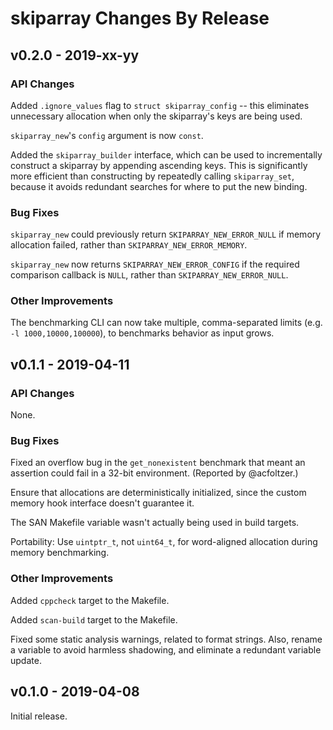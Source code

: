 # skiparray Changes By Release

## v0.2.0 - 2019-xx-yy

### API Changes

Added `.ignore_values` flag to `struct skiparray_config` -- this
eliminates unnecessary allocation when only the skiparray's keys
are being used.

`skiparray_new`'s `config` argument is now `const`.

Added the `skiparray_builder` interface, which can be used to
incrementally construct a skiparray by appending ascending keys. This is
significantly more efficient than constructing by repeatedly calling
`skiparray_set`, because it avoids redundant searches for where to put
the new binding.

### Bug Fixes

`skiparray_new` could previously return `SKIPARRAY_NEW_ERROR_NULL` if
memory allocation failed, rather than `SKIPARRAY_NEW_ERROR_MEMORY`.

`skiparray_new` now returns `SKIPARRAY_NEW_ERROR_CONFIG` if the required
comparison callback is `NULL`, rather than `SKIPARRAY_NEW_ERROR_NULL`.

### Other Improvements

The benchmarking CLI can now take multiple, comma-separated limits (e.g.
`-l 1000,10000,100000`), to benchmarks behavior as input grows.


## v0.1.1 - 2019-04-11

### API Changes

None.

### Bug Fixes

Fixed an overflow bug in the `get_nonexistent` benchmark that meant an
assertion could fail in a 32-bit environment. (Reported by @acfoltzer.)

Ensure that allocations are deterministically initialized, since the
custom memory hook interface doesn't guarantee it.

The SAN Makefile variable wasn't actually being used in build targets.

Portability: Use `uintptr_t`, not `uint64_t`, for word-aligned
allocation during memory benchmarking.

### Other Improvements

Added `cppcheck` target to the Makefile.

Added `scan-build` target to the Makefile.

Fixed some static analysis warnings, related to format strings. Also,
rename a variable to avoid harmless shadowing, and eliminate a redundant
variable update.


## v0.1.0 - 2019-04-08

Initial release.
